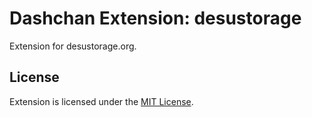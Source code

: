 # Dashchan Extension: desustorage

Extension for desustorage.org.

## License

Extension is licensed under the [MIT License](LICENSE).